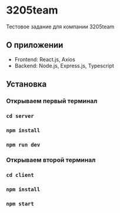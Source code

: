 # 3205team
Тестовое задание для компании 3205team

## О приложении
- Frontend: React.js, Axios
- Backend: Node.js, Express.js, Typescript

## Установка
### Открываем первый терминал
### `cd server`
### `npm install`
### `npm run dev`

### Открываем второй терминал
### `cd client`
### `npm install`
### `npm start`

